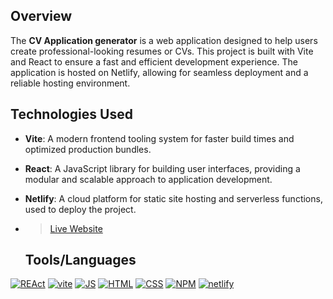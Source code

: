 
 
## Overview
The **CV Application generator** is a web application designed to help users create professional-looking resumes or CVs. This project is built with Vite and React to ensure a fast and efficient development experience. The application is hosted on Netlify, allowing for seamless deployment and a reliable hosting environment.


## Technologies Used
- **Vite**: A modern frontend tooling system for faster build times and optimized production bundles.
- **React**: A JavaScript library for building user interfaces, providing a modular and scalable approach to application development.
- **Netlify**: A cloud platform for static site hosting and serverless functions, used to deploy the project.
- > [Live Website](https://cv-application-top.netlify.app/)
  
  ## Tools/Languages

[![REAct](https://img.shields.io/badge/-REAct-000?style=for-the-badge&logo=REAct)](#) [![vite](https://img.shields.io/badge/-vite-000?style=for-the-badge&logo=vite)](#)  [![JS](https://img.shields.io/badge/-JAVASCRIPT-000?style=for-the-badge&logo=javascript&logoColor=F0DB4F)](#) [![HTML](https://img.shields.io/badge/-HTML-000?style=for-the-badge&logo=html5)](#) [![CSS](https://img.shields.io/badge/-CSS-000?style=for-the-badge&logo=css3&logoColor=1572B6)](#) [![NPM](https://img.shields.io/badge/-npm-000?style=for-the-badge&logo=npm)](#) [![netlify](https://img.shields.io/badge/-netlify-000?style=for-the-badge&logo=netlify)](#)
